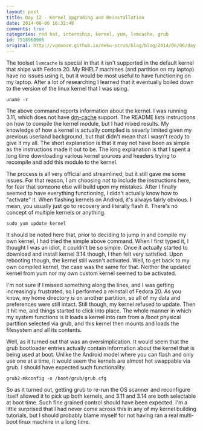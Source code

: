 ```yaml
---
layout: post
title: Day 12 - Kernel Upgrading and Reinstallation
date: 2014-06-06 16:32:48
comments: true
categories: red hat, internship, kernel, yum, lvmcache, grub
id: 7518960906
original: http://vgmoose.github.io/deku-scrub/blag/blog/2014/06/06/day-12-kernel-upgrading-and-reinstallation/
---
```


The toolset ```lvmcache``` is special in that it isn't supported in the default kernel that ships with Fedora 20. My RHEL7 machines (and partition on my laptop) have no issues using it, but it would be most useful to have functioning on my laptop. After a lot of researching I learned that it eventually boiled down to the version of the linux kernel that I was using.

```
uname -r 
```

The above command reports information about the kernel. I was running 3.11, which does not have [dm-cache](https://github.com/mingzhao/dm-cache) support. The README lists instructions on how to compile the kernel module, but I had mixed results. My knowledge of how a kernel is actually compiled is severly limited given my previous userland background, but that didn't mean that I wasn't ready to give it my all. The short explanation is that it may not have been as simple as the instructions made it out to be. The long explanation is that I spent a long time downloading various kernel sources and headers  trying to recompile and add this module to the kernel.

The process is all very official and streamlined, but it still gave me some issues. For that reason, I am choosing *not* to include the instructions here, for fear that someone else will build upon my mistakes. After I finally seemed to have everything functioning, I didn't actually know how to "activate" it. When flashing kernels on Android, it's always fairly obvious. I mean, you usually just go to recovery and literally flash it. There's no concept of multiple kernels or anything.

```
sudo yum update kernel
```

It should be noted here that, prior to deciding to jump in and compile my own kernel, I had tried the simple above command. When I first typed it, I thought I was an idiot, it couldn't be so simple. Once it actually started to download and install kernel 3.14 though, I then felt very satisfied. Upon rebooting though, the kernel still wasn't activated. Well, to get back to my own compiled kernel, the case was the same for that. Neither the updated kernel from yum nor my own custom kernel seemed to be activated.

I'm not sure if I missed something along the lines, and I was getting increasingly frustrated, so I performed a reinstall of Fedora 20. As you know, my home directory is on another partition, so all of my data and preferences were still intact. Still though, my kernel refused to update. Then it hit me, and things started to click into place. The whole manner in which my system functions is it loads a kernel into ram from a /boot physical partition selected via grub, and this kernel then mounts and loads the filesystem and all its contents. 

Well, as it turned out that was an oversimplication. It would seem that the grub bootloader entries actually contain information about the kernel that is being used at boot. Unlike the Android model where you can flash and only use one at a time, it would seem the kernels are almost hot swappable via grub. I should have expected such functionality. 

```
grub2-mkconfig -o /boot/grub/grub.cfg
```

So as it turned out, getting grub to re-run the OS scanner and reconfigure itself allowed it to pick up both kernels, and 3.11 and 3.14 are both selectable at boot time. Such fine grained control should have been expected. I'm a little surprised that I had never come across this in any of my kernel building tutorials, but I should probably blame myself for not having ran a real multi-boot linux machine in a long time.